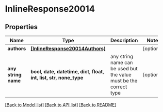 # InlineResponse20014


## Properties
Name | Type | Description | Notes
------------ | ------------- | ------------- | -------------
**authors** | [**[InlineResponse20014Authors]**](InlineResponse20014Authors.md) |  | [optional] 
**any string name** | **bool, date, datetime, dict, float, int, list, str, none_type** | any string name can be used but the value must be the correct type | [optional]

[[Back to Model list]](../README.md#documentation-for-models) [[Back to API list]](../README.md#documentation-for-api-endpoints) [[Back to README]](../README.md)


